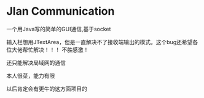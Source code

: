 # JIan Communication
一个用Java写的简单的GUI通信,基于socket

输入栏想用JTextArea，但是一直解决不了接收端输出的模式。这个bug还希望各位大佬帮忙解决！！！
不胜感激！

还只能解决局域网的通信

本人很菜，能力有限

以后肯定会有更牛的这方面项目的


